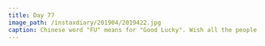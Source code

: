 ```yaml
---
title: Day 77
image_path: /instaxdiary/201904/2019422.jpg
caption: Chinese word "FU" means for "Good Lucky". Wish all the people that suffered #coronavirus  will healthy and safe.
---
```


